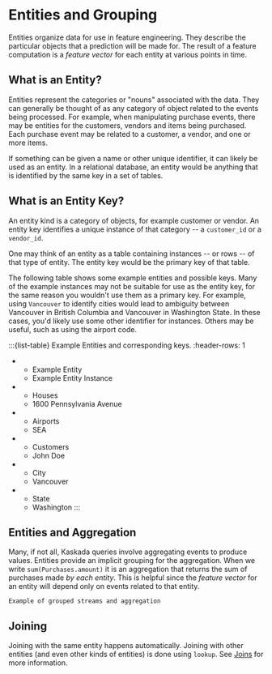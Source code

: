 # Entities and Grouping

Entities organize data for use in feature engineering.
They describe the particular objects that a prediction will be made for.
The result of a feature computation is a _feature vector_ for each entity at various points in time.

## What is an Entity?
Entities represent the categories or "nouns" associated with the data.
They can generally be thought of as any category of object related to the events being processed.
For example, when manipulating purchase events, there may be entities for the customers, vendors and items being purchased.
Each purchase event may be related to a customer, a vendor, and one or more items.

If something can be given a name or other unique identifier, it can likely be used as an entity.
In a relational database, an entity would be anything that is identified by the same key in a set of tables.

## What is an Entity Key?
An entity kind is a category of objects, for example customer or vendor.
An entity key identifies a unique instance of that category -- a `customer_id` or a `vendor_id`.

One may think of an entity as a table containing instances -- or rows -- of that type of entity.
The entity key would be the primary key of that table.

The following table shows some example entities and possible keys.
Many of the example instances may not be suitable for use as the entity key, for the same reason you wouldn't use them as a primary key.
For example, using `Vancouver` to identify cities would lead to ambiguity between Vancouver in British Columbia and Vancouver in Washington State.
In these cases, you'd likely use some other identifier for instances.
Others may be useful, such as using the airport code.

:::{list-table} Example Entities and corresponding keys.
:header-rows: 1

* - Example Entity
  - Example Entity Instance
* - Houses
  - 1600 Pennsylvania Avenue
* - Airports
  - SEA
* - Customers
  - John Doe
* - City
  - Vancouver
* - State
  - Washington
:::

## Entities and Aggregation

Many, if not all, Kaskada queries involve aggregating events to produce values.
Entities provide an implicit grouping for the aggregation.
When we write `sum(Purchases.amount)` it is an aggregation that returns the sum of purchases made _by each entity_.
This is helpful since the _feature vector_ for an entity will depend only on events related to that entity.

```{todo}
Example of grouped streams and aggregation
```

## Joining

Joining with the same entity happens automatically.
Joining with other entities (and even other kinds of entities) is done using `lookup`.
See [Joins](joins.md) for more information.
